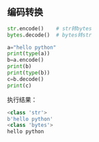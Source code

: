 ## 编码转换



```python
str.encode()	# str转bytes
bytes.decode()	# bytes转str
```



```python
a="hello python"
print(type(a))
b=a.encode()
print(b)
print(type(b))
c=b.decode()
print(c)
```

执行结果：

```python
<class 'str'>
b'hello python'
<class 'bytes'>
hello python
```

